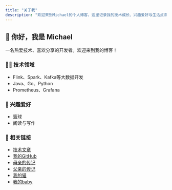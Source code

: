```yaml
---
title: "关于我"
description: "欢迎来到Michael的个人博客，这里记录我的技术成长、兴趣爱好与生活点滴。"
---
```


## 👋 你好，我是 Michael

一名热爱技术、喜欢分享的开发者。欢迎来到我的博客！

### 🧑‍💻 技术领域
- Flink、Spark、Kafka等大数据开发
- Java、Go、Python
- Prometheus、Grafana


### 🎯 兴趣爱好
- 篮球
- 阅读与写作


### 🔗 相关链接
- [技术文章](/posts/)
- [我的GitHub](https://github.com/michaelwang123)
- [母亲的传记](/posts/mother-biography/)
- [父亲的传记](/posts/father-biography/)
- [我的猫](/posts/my-cat/)
- [我的baby](/posts/my-baby/)